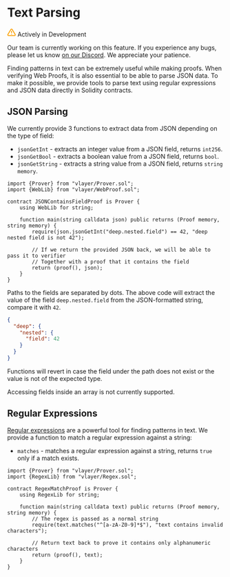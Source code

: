 # Text Parsing

<div class="feature-card feature-in-dev">
  <div class="title">
    <svg width="20" height="20" viewBox="0 0 20 20" fill="none" xmlns="http://www.w3.org/2000/svg">
    <path d="M8.57499 3.21665L1.51665 15C1.37113 15.252 1.29413 15.5377 1.29331 15.8288C1.2925 16.1198 1.3679 16.4059 1.51201 16.6588C1.65612 16.9116 1.86392 17.1223 2.11474 17.2699C2.36556 17.4174 2.65065 17.4968 2.94165 17.5H17.0583C17.3493 17.4968 17.6344 17.4174 17.8852 17.2699C18.136 17.1223 18.3439 16.9116 18.488 16.6588C18.6321 16.4059 18.7075 16.1198 18.7067 15.8288C18.7058 15.5377 18.6288 15.252 18.4833 15L11.425 3.21665C11.2764 2.97174 11.0673 2.76925 10.8176 2.62872C10.568 2.48819 10.2864 2.41437 9.99999 2.41437C9.71354 2.41437 9.43193 2.48819 9.18232 2.62872C8.93272 2.76925 8.72355 2.97174 8.57499 3.21665V3.21665Z" stroke="#FCA004" stroke-width="2" stroke-linecap="round" stroke-linejoin="round"/>
    <path d="M10 7.5V10.8333" stroke="#FCA004" stroke-width="2" stroke-linecap="round" stroke-linejoin="round"/>
    <path d="M10 14.1667H10.0083" stroke="#FCA004" stroke-width="2" stroke-linecap="round" stroke-linejoin="round"/>
    </svg>
    Actively in Development
  </div>
  <p>Our team is currently working on this feature. If you experience any bugs, please let us know <a href="https://discord.gg/JS6whdessP" target="_blank">on our Discord</a>. We appreciate your patience. </p>
</div>

Finding patterns in text can be extremely useful while making proofs. When verifying Web Proofs, it is also essential to be able to parse JSON data.
To make it possible, we provide tools to parse text using regular expressions and JSON data directly in Solidity contracts.

## JSON Parsing

We currently provide 3 functions to extract data from JSON depending on the type of field:

- `jsonGetInt` - extracts an integer value from a JSON field, returns `int256`.
- `jsonGetBool` - extracts a boolean value from a JSON field, returns `bool`.
- `jsonGetString` - extracts a string value from a JSON field, returns `string memory`.

```solidity
import {Prover} from "vlayer/Prover.sol";
import {WebLib} from "vlayer/WebProof.sol";

contract JSONContainsFieldProof is Prover {
    using WebLib for string;

    function main(string calldata json) public returns (Proof memory, string memory) {
        require(json.jsonGetInt("deep.nested.field") == 42, "deep nested field is not 42");
        
        // If we return the provided JSON back, we will be able to pass it to verifier
        // Together with a proof that it contains the field
        return (proof(), json);
    }
}
```

Paths to the fields are separated by dots. The above code will extract the value of the field `deep.nested.field` from the JSON-formatted string, compare it with `42`.

```json
{
  "deep": {
    "nested": {
      "field": 42
    }
  }
}
```

Functions will revert in case the field under the path does not exist or the value is not of the expected type.

Accessing fields inside an array is not currently supported.

## Regular Expressions

[Regular expressions](https://en.wikipedia.org/wiki/Regular_expression) are a powerful tool for finding patterns in text.
We provide a function to match a regular expression against a string:

- `matches` - matches a regular expression against a string, returns `true` only if a match exists.

```solidity
import {Prover} from "vlayer/Prover.sol";
import {RegexLib} from "vlayer/Regex.sol";

contract RegexMatchProof is Prover {
    using RegexLib for string;

    function main(string calldata text) public returns (Proof memory, string memory) {
        // The regex is passed as a normal string
        require(text.matches("^[a-zA-Z0-9]*$"), "text contains invalid characters");
        
        // Return text back to prove it contains only alphanumeric characters
        return (proof(), text);
    }
}
```

 